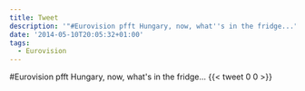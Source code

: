```yaml
---
title: Tweet
description: '"#Eurovision pfft Hungary, now, what''s in the fridge..."'
date: '2014-05-10T20:05:32+01:00'
tags:
  - Eurovision
---
```

#Eurovision pfft Hungary, now, what's in the fridge...
      {{< tweet 0 0 >}}
    

